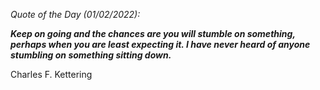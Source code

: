 *Quote of the Day (01/02/2022):*

_**Keep on going and the chances are you will stumble on something, perhaps when you are least expecting it. I have never heard of anyone stumbling on something sitting down.**_

Charles F. Kettering